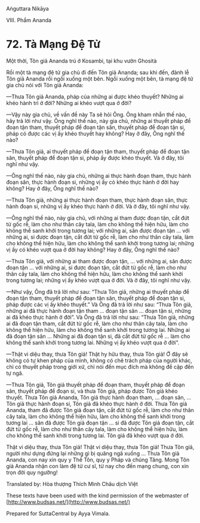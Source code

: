  

Aṅguttara Nikāya

VIII. Phẩm Ananda

# 72\. Tà Mạng Ðệ Tử

Một thời, Tôn giả Ananda trú ở Kosambi, tại khu vườn Ghosità

Rồi một tà mạng đệ tử gia chủ đi đến Tôn giả Ananda; sau khi đến, đảnh lễ Tôn giả Ananda rồi ngồi xuống một bên. Ngồi xuống một bên, tà mạng đệ tử gia chủ nói với Tôn giả Ananda:

—Thưa Tôn giả Ananda, pháp của những ai được khéo thuyết? Những ai khéo hành trì ở đời? Những ai khéo vượt qua ở đời?

—Vậy này gia chủ, về vấn đề này Ta sẽ hỏi Ông. Ông kham nhẫn thế nào, hãy trả lời như vậy. Ông nghĩ thế nào, này gia chủ, những ai thuyết pháp để đoạn tận tham, thuyết pháp để đoạn tận sân, thuyết pháp để đoạn tận si, pháp có được các vị ấy khéo thuyết hay không? Hay ở đây, Ông nghĩ thế nào?

—Thưa Tôn giả, ai thuyết pháp để đoạn tận tham, thuyết pháp để đoạn tận sân, thuyết pháp để đoạn tận si, pháp ấy được khéo thuyết. Và ở đây, tôi nghĩ như vậy.

—Ông nghĩ thế nào, này gia chủ, những ai thực hành đoạn tham, thực hành đoạn sân, thực hành đoạn si, những vị ấy có khéo thực hành ở đời hay không? Hay ở đây, Ông nghĩ thế nào?

—Thưa Tôn giả, những ai thực hành đoạn tham, thực hành đoạn sân, thực hành đoạn si, những vị ấy khéo thực hành ở đời. Và ở đây, tôi nghĩ như vậy.

—Ông nghĩ thế nào, này gia chủ, với những ai tham được đoạn tận, cắt đứt từ gốc rễ, làm cho như thân cây tala, làm cho không thể hiện hữu, làm cho không thể sanh khởi trong tương lai; với những ai, sân được đoạn tận ... với những ai, si được đoạn tận, cắt đứt từ gốc rễ, làm cho như thân cây tala, làm cho không thể hiện hữu, làm cho không thể sanh khởi trong tương lai; những vị ấy có khéo vượt qua ở đời hay không? Hay ở đây, Ông nghĩ thế nào?

—Thưa Tôn giả, với những ai tham được đoạn tận, ... với những ai, sân được đoạn tận ... với những ai, si được đoạn tận, cắt đứt từ gốc rễ, làm cho như thân cây tala, làm cho không thể hiện hữu, làm cho không thể sanh khởi trong tương lai; những vị ấy khéo vượt qua ở đời. Và ở đây, tôi nghĩ như vậy.

—Như vậy, Ông đã trả lời như sau: “Thưa Tôn giả, những ai thuyết pháp để đoạn tận tham, thuyết pháp để đoạn tận sân, thuyết pháp để đoạn tận si, pháp được các vị ấy khéo thuyết.” Và Ông đã trả lời như sau: “Thưa Tôn giả, những ai đã thực hành đoạn tận tham ... đoạn tận sân ... đoạn tận si, những ai đã khéo thực hành ở đời”. Và Ông đã trả lời như sau: “Thưa Tôn giả, những ai đã đoạn tận tham, cắt đứt từ gốc rễ, làm cho như thân cây tala, làm cho không thể hiện hữu, làm cho không thể sanh khởi trong tương lai. Những ai đã đoạn tận sân ... Những ai đã đoạn tận si, đã cắt đứt từ gốc rễ ... làm cho không thể sanh khởi trong tương lai. Những vị ấy khéo vượt qua ở đời”.

—Thật vi diệu thay, thưa Tôn giả! Thật hy hữu thay, thưa Tôn giả! Ở đây sẽ không có tự khen pháp của mình, không có chê trách pháp của người khác, chỉ có thuyết pháp trong giới xứ, chỉ nói đến mục đích mà không đề cập đến tự ngã.

—Thưa Tôn giả, Tôn giả thuyết pháp để đoạn tham, thuyết pháp để đoạn sân, thuyết pháp để đoạn si, và thưa Tôn giả, pháp được Tôn giả khéo thuyết. Thưa Tôn giả Ananda, Tôn giả thực hành đoạn tham, ... đoạn sân, ... Tôn giả thực hành đoạn si, Tôn giả đã khéo thực hành ở đời. Thưa Tôn giả Ananda, tham đã được Tôn giả đoạn tận, cắt đứt từ gốc rễ, làm cho như thân cây tala, làm cho không thể hiện hữu, làm cho không thể sanh khởi trong tương lai ... sân đã được Tôn giả đoạn tận ... si đã được Tôn giả đoạn tận, cắt đứt từ gốc rễ, làm cho như thân cây tala, làm cho không thể hiện hữu, làm cho không thể sanh khởi trong tương lai. Tôn giả đã khéo vượt qua ở đời.

Thật vi diệu thay, thưa Tôn giả! Thật vi diệu thay, thưa Tôn giả! Thưa Tôn giả, người như dựng đứng lại những gì bị quăng ngã xuống ... Thưa Tôn giả Ananda, con nay xin quy y Thế Tôn, quy y Pháp và chúng Tăng. Mong Tôn giả Ananda nhận con làm đệ tử cư sĩ, từ nay cho đến mạng chung, con xin trọn đời quy ngưỡng!

Translated by: Hòa thượng Thích Minh Châu dịch Việt

These texts have been used with the kind permission of the webmaster of [http://www.budsas.net/](http://www.budsas.net/)

Prepared for SuttaCentral by Ayya Vimala.